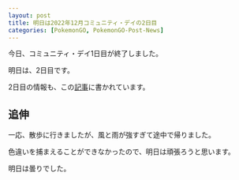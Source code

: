```yaml
---
layout: post
title: 明日は2022年12月コミュニティ・デイの2日目
categories: [PokemonGO, PokemonGO-Post-News]
---
```

今日、コミュニティ・デイ1日目が終了しました。

明日は、2日目です。

2日目の情報も、この[記事](https://moton-03.github.io/Game-Resources-Post/2022-CommunityDay-12/https://moton-03.github.io/Game-Resources-Post/2022-CommunityDay-12/)に書かれています。

## 追伸

一応、散歩に行きましたが、風と雨が強すぎて途中で帰りました。

色違いを捕まえることができなかったので、明日は頑張ろうと思います。

明日は曇りでした。